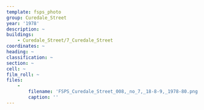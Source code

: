 ```yaml
---
template: fsps_photo
group: Curedale_Street
year: '1978'
description: ~
buildings:
    - Curedale_Street/7_Curedale_Street
coordinates: ~
heading: ~
classification: ~
section: ~
cell: ~
film_roll: ~
files:
    -
        filename: 'FSPS_Curedale_Street_008,_no_7,_18-8-9,_1978-80.png'
        caption: ''
---
```

